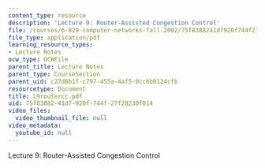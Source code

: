 ```yaml
---
content_type: resource
description: 'Lecture 9: Router-Assisted Congestion Control'
file: /courses/6-829-computer-networks-fall-2002/75f8388241d7920f744f27f28230f014_L9routercc.pdf
file_type: application/pdf
learning_resource_types:
- Lecture Notes
ocw_type: OCWFile
parent_title: Lecture Notes
parent_type: CourseSection
parent_uid: c27d8b1f-c797-455a-4af5-0ccbb0124cfb
resourcetype: Document
title: L9routercc.pdf
uid: 75f83882-41d7-920f-744f-27f28230f014
video_files:
  video_thumbnail_file: null
video_metadata:
  youtube_id: null
---
```

Lecture 9: Router-Assisted Congestion Control

